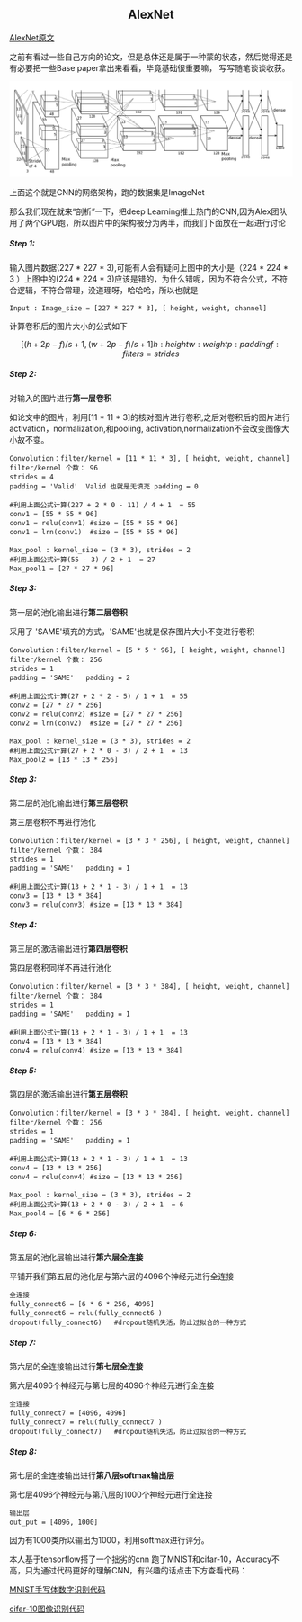 
## <center>AlexNet</center>

[AlexNet原文 ](https://papers.nips.cc/paper/4824-imagenet-classification-with-deep-convolutional-neural-networks.pdf)

之前有看过一些自己方向的论文，但是总体还是属于一种蒙的状态，然后觉得还是有必要把一些Base paper拿出来看看，毕竟基础很重要嘛， 写写随笔谈谈收获。 

![image](https://github.com/WeiYangBin/Notes-Deep-Learning/blob/master/Picture/Alexnet.png)

上面这个就是CNN的网络架构，跑的数据集是ImageNet

那么我们现在就来“剖析”一下，把deep Learning推上热门的CNN,因为Alex团队用了两个GPU跑，所以图片中的架构被分为两半，而我们下面放在一起进行讨论

##### Step 1: 
输入图片数据(227 * 227 * 3),可能有人会有疑问上图中的大小是（224 * 224 * 3 ）上图中的(224 *  224 * 3)应该是错的，为什么错呢，因为不符合公式，不符合逻辑，不符合常理，没道理呀，哈哈哈，所以也就是
```
Input : Image_size = [227 * 227 * 3], [ height, weight, channel]
```


计算卷积后的图片大小的公式如下
```math
[(h + 2p - f )/ s + 1  ,  (w + 2p - f )/ s + 1]

h :height  

w:weight

p:padding

f:filter

s = strides
```

##### Step 2:

对输入的图片进行**第一层卷积**

如论文中的图片，利用[11 * 11 * 3]的核对图片进行卷积,之后对卷积后的图片进行activation，normalization,和pooling,
activation,normalization不会改变图像大小故不变。
```
Convolution：filter/kernel = [11 * 11 * 3], [ height, weight, channel] 
filter/kernel 个数： 96
strides = 4
padding = 'Valid'  Valid 也就是无填充 padding = 0

#利用上面公式计算(227 + 2 * 0 - 11) / 4 + 1  = 55 
conv1 = [55 * 55 * 96]
conv1 = relu(conv1) #size = [55 * 55 * 96]
conv1 = lrn(conv1)  #size = [55 * 55 * 96]

Max_pool : kernel_size = (3 * 3), strides = 2
#利用上面公式计算(55 - 3) / 2 + 1  = 27 
Max_pool1 = [27 * 27 * 96]
```

##### Step 3:

第一层的池化输出进行**第二层卷积**

采用了
'SAME'填充的方式，'SAME'也就是保存图片大小不变进行卷积
```
Convolution：filter/kernel = [5 * 5 * 96], [ height, weight, channel] 
filter/kernel 个数： 256
strides = 1
padding = 'SAME'   padding = 2

#利用上面公式计算(27 + 2 * 2 - 5) / 1 + 1  = 55 
conv2 = [27 * 27 * 256]
conv2 = relu(conv2) #size = [27 * 27 * 256]
conv2 = lrn(conv2)  #size = [27 * 27 * 256]

Max_pool : kernel_size = (3 * 3), strides = 2
#利用上面公式计算(27 + 2 * 0 - 3) / 2 + 1  = 13 
Max_pool2 = [13 * 13 * 256]
```
##### Step 3:

第二层的池化输出进行**第三层卷积**

第三层卷积不再进行池化

```
Convolution：filter/kernel = [3 * 3 * 256], [ height, weight, channel] 
filter/kernel 个数： 384
strides = 1
padding = 'SAME'   padding = 1

#利用上面公式计算(13 + 2 * 1 - 3) / 1 + 1  = 13 
conv3 = [13 * 13 * 384]
conv3 = relu(conv3) #size = [13 * 13 * 384]

```
##### Step 4:

第三层的激活输出进行**第四层卷积**

第四层卷积同样不再进行池化

```
Convolution：filter/kernel = [3 * 3 * 384], [ height, weight, channel] 
filter/kernel 个数： 384
strides = 1
padding = 'SAME'   padding = 1

#利用上面公式计算(13 + 2 * 1 - 3) / 1 + 1  = 13 
conv4 = [13 * 13 * 384]
conv4 = relu(conv4) #size = [13 * 13 * 384]
```

##### Step 5:

第四层的激活输出进行**第五层卷积**


```
Convolution：filter/kernel = [3 * 3 * 384], [ height, weight, channel] 
filter/kernel 个数： 256
strides = 1
padding = 'SAME'   padding = 1

#利用上面公式计算(13 + 2 * 1 - 3) / 1 + 1  = 13
conv4 = [13 * 13 * 256]
conv4 = relu(conv4) #size = [13 * 13 * 256]

Max_pool : kernel_size = (3 * 3), strides = 2
#利用上面公式计算(13 + 2 * 0 - 3) / 2 + 1  = 6 
Max_pool4 = [6 * 6 * 256]
```
##### Step 6:

第五层的池化层输出进行**第六层全连接**

平铺开我们第五层的池化层与第六层的4096个神经元进行全连接
```
全连接
fully_connect6 = [6 * 6 * 256, 4096]
fully_connect6 = relu(fully_connect6 )
dropout(fully_connect6)   #dropout随机失活，防止过拟合的一种方式
```

##### Step 7:

第六层的全连接输出进行**第七层全连接**

第六层4096个神经元与第七层的4096个神经元进行全连接
```
全连接
fully_connect7 = [4096, 4096]
fully_connect7 = relu(fully_connect7 )
dropout(fully_connect7)   #dropout随机失活，防止过拟合的一种方式
```
##### Step 8:

第七层的全连接输出进行**第八层softmax输出层**

第七层4096个神经元与第八层的1000个神经元进行全连接
```
输出层
out_put = [4096, 1000]
```
因为有1000类所以输出为1000，利用softmax进行评分。

本人基于tensorflow搭了一个拙劣的cnn 跑了MNIST和cifar-10，Accuracy不高，只为通过代码更好的理解CNN，有兴趣的话点击下方查看代码：

[MNIST手写体数字识别代码](https://github.com/WeiYangBin/Notes-Deep-Learning/blob/master/MNIST%E6%89%8B%E5%86%99%E4%BD%93%E6%95%B0%E5%AD%97%E8%AF%86%E5%88%AB%E4%BB%A3%E7%A0%81.md)

[cifar-10图像识别代码](https://github.com/WeiYangBin/Notes-Deep-Learning/blob/master/cifar-10%E5%9B%BE%E5%83%8F%E8%AF%86%E5%88%AB%E4%BB%A3%E7%A0%81.md)
